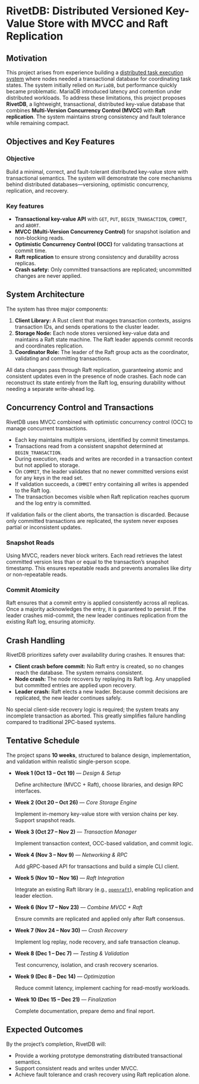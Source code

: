 # RivetDB: Distributed Versioned Key-Value Store with MVCC and Raft Replication

## Motivation

This project arises from experience building a [distributed task execution system] where nodes
needed a transactional database for coordinating task states. The system initially relied on 
`MariaDB`, but performance quickly became problematic. MariaDB introduced latency and contention
under distributed workloads. To address these limitations, this project proposes **RivetDB**, a
lightweight, transactional, distributed key-value database that combines **Multi-Version Concurrency
Control (MVCC)** with **Raft replication**. The system maintains strong consistency and fault 
tolerance while remaining compact.

## Objectives and Key Features

### Objective
Build a minimal, correct, and fault-tolerant distributed key-value store with transactional
semantics. The system will demonstrate the core mechanisms behind distributed databases—versioning,
optimistic concurrency, replication, and recovery.

### Key features

* **Transactional key-value API** with `GET`, `PUT`, `BEGIN_TRANSACTION`, `COMMIT`, and `ABORT`.
* **MVCC (Multi-Version Concurrency Control)** for snapshot isolation and non-blocking reads.
* **Optimistic Concurrency Control (OCC)** for validating transactions at commit time.
* **Raft replication** to ensure strong consistency and durability across replicas.
* **Crash safety:** Only committed transactions are replicated; uncommitted changes are never
  applied.

## System Architecture

The system has three major components:

1. **Client Library:** A Rust client that manages transaction contexts, assigns transaction IDs, and
   sends operations to the cluster leader.
2. **Storage Node:** Each node stores versioned key-value data and maintains a Raft state machine.
   The Raft leader appends commit records and coordinates replication.
3. **Coordinator Role:** The leader of the Raft group acts as the coordinator, validating and
   committing transactions.

All data changes pass through Raft replication, guaranteeing atomic and consistent updates even in
the presence of node crashes. Each node can reconstruct its state entirely from the Raft log,
ensuring durability without needing a separate write-ahead log.

## Concurrency Control and Transactions

RivetDB uses MVCC combined with optimistic concurrency control (OCC) to manage concurrent
transactions.

* Each key maintains multiple versions, identified by commit timestamps.
* Transactions read from a consistent snapshot determined at `BEGIN_TRANSACTION`.
* During execution, reads and writes are recorded in a transaction context but not applied to
  storage.
* On `COMMIT`, the leader validates that no newer committed versions exist for any keys in the read
  set.
* If validation succeeds, a `COMMIT` entry containing all writes is appended to the Raft log.
* The transaction becomes visible when Raft replication reaches quorum and the log entry is
  committed.

If validation fails or the client aborts, the transaction is discarded. Because only committed
transactions are replicated, the system never exposes partial or inconsistent updates.

### Snapshot Reads

Using MVCC, readers never block writers. Each read retrieves the latest committed version less than
or equal to the transaction’s snapshot timestamp. This ensures repeatable reads and prevents
anomalies like dirty or non-repeatable reads.

### Commit Atomicity

Raft ensures that a commit entry is applied consistently across all replicas. Once a majority
acknowledges the entry, it is guaranteed to persist. If the leader crashes mid-commit, the new
leader continues replication from the existing Raft log, ensuring atomicity.

## Crash Handling

RivetDB prioritizes safety over availability during crashes. It ensures that:

* **Client crash before commit:** No Raft entry is created, so no changes reach the database. The
  system remains consistent.
* **Node crash:** The node recovers by replaying its Raft log. Any unapplied but committed entries
  are applied upon recovery.
* **Leader crash:** Raft elects a new leader. Because commit decisions are replicated, the new
  leader continues safely.

No special client-side recovery logic is required; the system treats any incomplete transaction as
aborted. This greatly simplifies failure handling compared to traditional 2PC-based systems.

## Tentative Schedule

The project spans **10 weeks**, structured to balance design, implementation, and validation within
realistic single-person scope.

* **Week 1 (Oct 13 – Oct 19)** — *Design & Setup*

  Define architecture (MVCC + Raft), choose libraries, and design RPC interfaces.

* **Week 2 (Oct 20 – Oct 26)** — *Core Storage Engine*

  Implement in-memory key-value store with version chains per key. Support snapshot reads.

* **Week 3 (Oct 27 – Nov 2)** — *Transaction Manager*

  Implement transaction context, OCC-based validation, and commit logic.

* **Week 4 (Nov 3 – Nov 9)** — *Networking & RPC*

  Add gRPC-based API for transactions and build a simple CLI client.

* **Week 5 (Nov 10 – Nov 16)** — *Raft Integration*

  Integrate an existing Raft library (e.g., [`openraft`]), enabling replication and leader election.

* **Week 6 (Nov 17 – Nov 23)** — *Combine MVCC + Raft*

  Ensure commits are replicated and applied only after Raft consensus.

* **Week 7 (Nov 24 – Nov 30)** — *Crash Recovery*

  Implement log replay, node recovery, and safe transaction cleanup.

* **Week 8 (Dec 1 – Dec 7)** — *Testing & Validation*

  Test concurrency, isolation, and crash recovery scenarios.

* **Week 9 (Dec 8 – Dec 14)** — *Optimization*

  Reduce commit latency, implement caching for read-mostly workloads.

* **Week 10 (Dec 15 – Dec 21)** — *Finalization*

  Complete documentation, prepare demo and final report.

## Expected Outcomes

By the project’s completion, RivetDB will:

* Provide a working prototype demonstrating distributed transactional semantics.
* Support consistent reads and writes under MVCC.
* Achieve fault tolerance and crash recovery using Raft replication alone.

[distributed task execution system]: https://github.com/y-scope/spider
[`openraft`]: https://github.com/databendlabs/openraft
